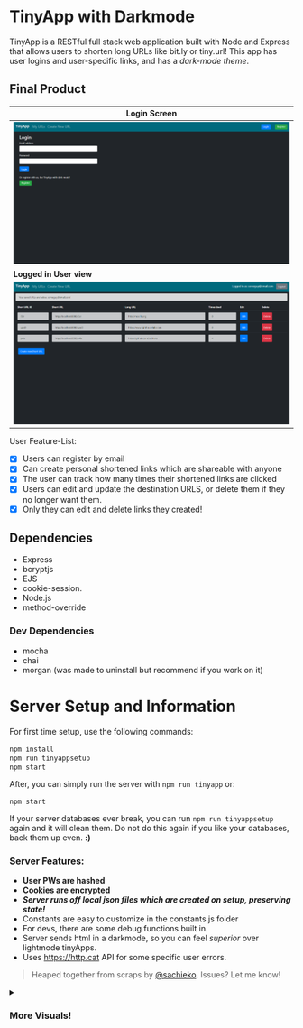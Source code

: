 # TinyApp with Darkmode

TinyApp is a RESTful full stack web application built with Node and Express that allows users to shorten long URLs like bit.ly or tiny.url! This app has user logins and user-specific links, and has a *dark-mode theme*.

## Final Product

|Login Screen|
|---|
| ![Login Screen](/sampleImages/LoginPage.png) |
|**Logged in User view**|
|![URLs Screen](/sampleImages/urlspage.png)|

User Feature-List:

* [x] Users can register by email
* [x] Can create personal shortened links which are shareable with anyone
* [x] The user can track how many times their shortened links are clicked
* [x] Users can edit and update the destination URLS, or delete them if they no longer want them.
* [x] Only they can edit and delete links they created!

## Dependencies

- Express
- bcryptjs
- EJS
- cookie-session.
- Node.js
- method-override

### Dev Dependencies
- mocha
- chai
- morgan (was made to uninstall but recommend if you work on it)


# Server Setup and Information

For first time setup, use the following commands: 

```
npm install
npm run tinyappsetup
npm start
```
After, you can simply run the server with ``npm run tinyapp`` or:
```
npm start
```

If your server databases ever break, you can run ``npm run tinyappsetup`` again and it will clean them. Do not do this again if you like your databases, back them up even. **:)**

### Server Features:

* **User PWs are hashed**
* **Cookies are encrypted**
* **_Server runs off local json files which are created on setup, preserving state!_**
* Constants are easy to customize in the constants.js folder
* For devs, there are some debug functions built in.
* Server sends html in a darkmode, so you can feel *superior* over lightmode tinyApps.
* Uses https://http.cat API for some specific user errors.

> Heaped together from scraps by [@sachieko](https://github.com/sachieko).
Issues? Let me know!

<details><summary><h3>More Visuals!</h3></summary>
<span>

Editing links page

!["screenshot description"](/sampleImages/editpage.png)
**Creating a new URL page**
!["screenshot description"](/sampleImages/newurlpage.png)
**What users see when trying to access another's content**
!["screenshot description"](/sampleImages/meddlingwarning.png)

</span>
</details>
